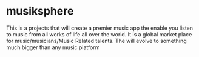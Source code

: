 # musiksphere
This is a projects that will create a premier music app the enable you listen to music from all works of life all over the world. It is a global market place for music/musicians/Music Related talents. The will evolve to something much bigger than any music platform 
